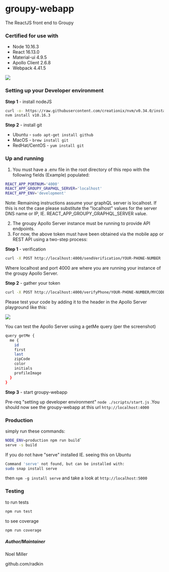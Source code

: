 # groupy-webapp
The ReactJS front end to Groupy

### Certified for use with
* Node 10.16.3
* React 16.13.0
* Material-ui 4.9.5
* Apollo Client 2.6.8
* Webpack 4.41.5

![](docs/screenshots/groupy_readme1.png?raw=true)

### Setting up your Developer environment

**Step 1** - install nodeJS
```bash
curl -o- https://raw.githubusercontent.com/creationix/nvm/v0.34.0/install.sh | bash
nvm install v10.16.3
```
**Step 2** - install git

* Ubuntu - `sudo apt-get install github`
* MacOS - `brew install git`
* RedHat/CentOS - `yum install git`

### Up and running
1. You must have a .env file in the root directory of this repo with the following
fields (Example) populated:

```bash
REACT_APP_PORTNUM='4000'
REACT_APP_GROUPY_GRAPHQL_SERVER='localhost'
REACT_APP_ENV='development'
```

Note: Remaining instructions assume your graphQL server is localhost. If this is not
the case please substitute the "localhost" values for the server DNS name or
IP, IE. REACT_APP_GROUPY_GRAPHQL_SERVER value.

2. The groupy Apollo Server instance must be running to provide API endpoints.
3. For now, the above token must have been obtained via the mobile app or
REST API using a two-step process:

**Step 1** - verification
```bash
curl -X POST http://localhost:4000/sendVerification/YOUR-PHONE-NUMBER
```
Where localhost and port 4000 are where you are running your instance of the
groupy Apollo Server.

**Step 2** - gather your token
```bash
curl -X POST http://localhost:4000/verifyPhone/YOUR-PHONE-NUMBER/MYCODE
```

Please test your code by adding it to the header in the Apollo Server playground
like this:

![](docs/screenshots/groupy_headers.png?raw=true)

You can test the Apollo Server using a getMe query (per the screenshot)
```bash
query getMe {
  me {
    id
    first
    last
    zipCode
    color
    initials
    profileImage   
  }
}
```

**Step 3** - start groupy-webapp

Pre-req "setting up developer environment" `node ./scripts/start.js` .You should now see the groupy-webapp at this url
`http://localhost:4000`

### Production
simply run these commands:
```bash
NODE_ENV=production npm run build`
serve -s build
```
If you do not have "serve" installed IE. seeing this on Ubuntu
```bash
Command 'serve' not found, but can be installed with:
sudo snap install serve
```
then `npm -g install serve`
and take a look at `http://localhost:5000`

### Testing
to run tests
```bash
npm run test
```
to see coverage
```bash
npm run coverage
```
##### Author/Maintainer
Noel Miller

github.com/radkin
